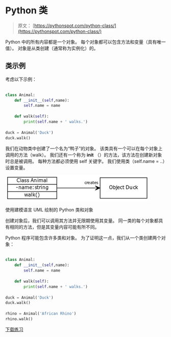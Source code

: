 # Python 类

> 原文： [https://pythonspot.com/python-class/](https://pythonspot.com/python-class/)

Python 中的所有内容都是一个对象。 每个对象都可以包含方法和变量（具有唯一值）。 对象是从类创建（通常称为实例化）的。

## 类示例

考虑以下示例：

```py

class Animal:
    def __init__(self,name):
        self.name = name

    def walk(self):
        print(self.name + ' walks.')

duck = Animal('Duck')
duck.walk()

```

我们在动物类中创建了一个名为“鸭子”的对象。 该类具有一个可以在每个对象上调用的方法（walk）。 我们还有一个称为 **init** （）的方法，该方法在创建新对象时总是被调用。 每种方法都必须使用 self 关键字。 我们使用类（self.name = ..）设置变量。

![python class](img/cb722e238db4c81d1854b65097d597a9.jpg)

使用建模语言 UML 绘制的 Python 类和对象

创建对象后，我们可以调用其方法并无限期使用其变量。 同一类的每个对象都具有相同的方法，但是其变量内容可能有所不同。

Python 程序可能包含许多类和对象。 为了证明这一点，我们从一个类创建两个对象：

```py

class Animal:
    def __init__(self,name):
        self.name = name

    def walk(self):
        print(self.name + ' walks.')

duck = Animal('Duck')
duck.walk()

rhino = Animal('African Rhino')
rhino.walk()

```

[下载练习](https://pythonspot.com/download-oop-exercises/)